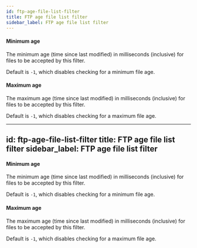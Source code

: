 ```yaml
---
id: ftp-age-file-list-filter
title: FTP age file list filter
sidebar_label: FTP age file list filter
---
```

#### Minimum age
The minimum age (time since last modified) in milliseconds (inclusive) for files to be accepted by this filter.

Default is <code>-1</code>, which disables checking for a minimum file age.

#### Maximum age
The maximum age (time since last modified) in milliseconds (inclusive) for files to be accepted by this filter.

Default is <code>-1</code>, which disables checking for a maximum file age.

---
id: ftp-age-file-list-filter
title: FTP age file list filter
sidebar_label: FTP age file list filter
---
#### Minimum age
The minimum age (time since last modified) in milliseconds (inclusive) for files to be accepted by this filter.

Default is <code>-1</code>, which disables checking for a minimum file age.

#### Maximum age
The maximum age (time since last modified) in milliseconds (inclusive) for files to be accepted by this filter.

Default is <code>-1</code>, which disables checking for a maximum file age.

